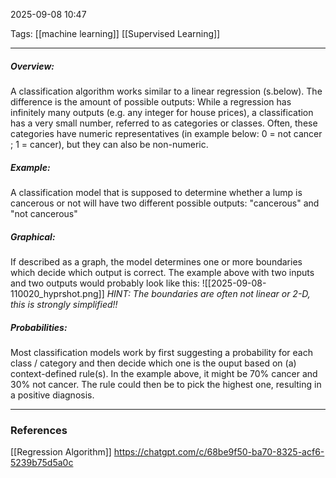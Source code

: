 2025-09-08 10:47

Tags: [[machine learning]] [[Supervised Learning]]

------------------------------------------------

##### Overview:
A classification algorithm works similar to a linear regression (s.below). The difference is the amount of possible outputs: While a regression has infinitely many outputs (e.g. any integer for house prices), a classification has a very small number, referred to as categories or classes. 
Often, these categories have numeric representatives (in example below: 0 = not cancer ; 1 = cancer), but they can also be non-numeric.

##### Example:
A classification model that is supposed to determine whether a lump is cancerous or not will have two different possible outputs: "cancerous" and "not cancerous"

##### Graphical:
If described as a graph, the model determines one or more boundaries which decide which output is correct. The example above with two inputs and two outputs would probably look like this: 
![[2025-09-08-110020_hyprshot.png]]
*HINT: The boundaries are often not linear or 2-D, this is strongly simplified!!*
##### Probabilities:
Most classification models work by first suggesting a probability for each class / category and then decide which one is the ouput based on (a) context-defined rule(s). In the example above, it might be 70% cancer and 30% not cancer. The rule could then be to pick the highest one, resulting in a positive diagnosis.


------------------------------------------------------
### References
[[Regression Algorithm]]
https://chatgpt.com/c/68be9f50-ba70-8325-acf6-5239b75d5a0c